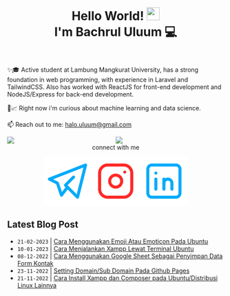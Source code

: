 
<h1 align="center">Hello World! <img src="https://raw.githubusercontent.com/MartinHeinz/MartinHeinz/master/wave.gif" height="30px" width="30px">
  <br> I'm Bachrul Uluum 💻</h1>
<br>

✨🎓 Active student at Lambung Mangkurat University, has a strong foundation in web programming,
with experience in Laravel and TailwindCSS. Also has worked with ReactJS for front-end
development and NodeJS/Express for back-end development.

🧐📈 Right now i'm curious about machine learning and data science.

📫 Reach out to me:  halo.uluum@gmail.com

<div align="center">


[<img align="right" width="50%" src="https://github-readme-stats.vercel.app/api?username=uluumbch&theme=transparent&show_icons=true">](https://metrics.lecoq.io/uluumbch)
 
 [<img align="right" width="50%" src="https://github-readme-stats.vercel.app/api/top-langs/?username=uluumbch&layout=compact&theme=transparent">](https://metrics.lecoq.io/uluumbch)
  




connect with me


  [![uluumbch](./icons/telegram.svg)](https://t.me/uluumbch)[![uluumbch](./icons/instagram.svg)](https://instagram.com/uluumbch)[![Bachrul Uluum](./icons/linkedin.svg)](https://www.linkedin.com/in/bachrul-uluum/)

</div>

## Latest Blog Post

  <!-- BLOG-POST-LIST:START -->
- `21-02-2023` | [Cara Menggunakan Emoji Atau Emoticon Pada Ubuntu](https://uluumbch.my.id/p/cara-menggunakan-emoji-atau-emoticon-pada-ubuntu/)  
- `10-01-2023` | [Cara Menjalankan Xampp Lewat Terminal Ubuntu](https://uluumbch.my.id/p/cara-menjalankan-xampp-lewat-terminal-ubuntu/)  
- `08-12-2022` | [Cara Menggunakan Google Sheet Sebagai Penyimpan Data Form Kontak](https://uluumbch.my.id/p/cara-menggunakan-google-sheet-sebagai-penyimpan-data-form-kontak/)  
- `23-11-2022` | [Setting Domain/Sub Domain Pada Github Pages](https://uluumbch.my.id/p/setting-domain/sub-domain-pada-github-pages/)  
- `21-11-2022` | [Cara Install Xampp dan Composer pada Ubuntu/Distribusi Linux Lainnya](https://uluumbch.my.id/p/cara-install-xampp-dan-composer-pada-ubuntu/distribusi-linux-lainnya/)  

<!-- BLOG-POST-LIST:END -->


<!---
uluumbch/uluumbch is a ✨ special ✨ repository because its `README.md` (this file) appears on your GitHub profile.
You can click the Preview link to take a look at your changes.
--->
